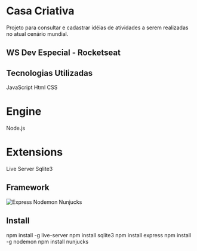 # Casa Criativa
Projeto para consultar e cadastrar idéias de atividades a serem realizadas no atual cenário mundial.

## WS Dev Especial - Rocketseat

## Tecnologias Utilizadas
JavaScript
Html
CSS

# Engine
Node.js

# Extensions
Live Server
Sqlite3

## Framework
![Express](https://www.npmjs.com/package/express)
Nodemon
Nunjucks

## Install
npm install -g live-server
npm install sqlite3
npm install express
npm install -g nodemon
npm install nunjucks





